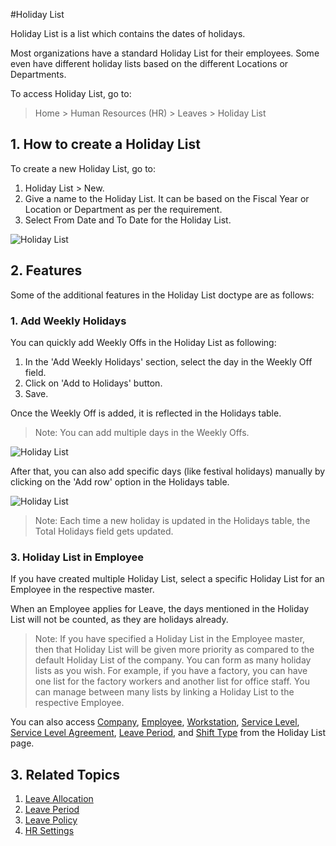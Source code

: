 <!-- add-breadcrumbs -->
#Holiday List

Holiday List is a list which contains the dates of holidays.

Most organizations have a standard Holiday List for their employees. Some even have different holiday lists based on the different Locations or Departments.

To access Holiday List, go to:

> Home > Human Resources (HR) > Leaves > Holiday List



## 1. How to create a Holiday List

To create a new Holiday List, go to:

1. Holiday List > New.
2. Give a name to the Holiday List. It can be based on the Fiscal Year or Location or Department as per the requirement. 
3. Select From Date and To Date for the Holiday List.


<img class="screenshot" alt="Holiday List" src="{{docs_base_url}}/assets/img/human-resources/holiday-list-1.png">

## 2. Features 

Some of the additional features in the Holiday List doctype are as follows:

### 1. Add Weekly Holidays 

You can quickly add Weekly Offs in the Holiday List as following:

1. In the 'Add Weekly Holidays' section, select the day in the Weekly Off field.
2. Click on 'Add to Holidays' button.
3. Save.

Once the Weekly Off is added, it is reflected in the Holidays table. 


> Note: You can add multiple days in the Weekly Offs.

<img class="screenshot" alt="Holiday List" src="{{docs_base_url}}/assets/img/human-resources/holiday-list-2.gif">


After that, you can also add specific days (like festival holidays) manually by clicking on the 'Add row' option in the Holidays table.

<img class="screenshot" alt="Holiday List" src="{{docs_base_url}}/assets/img/human-resources/holiday-list-3.png">

> Note: 
Each time a new holiday is updated in the Holidays table, the Total Holidays field gets updated.


### 3. Holiday List in Employee 

If you have created multiple Holiday List, select a specific Holiday List for an Employee in the respective master.

When an Employee applies for Leave, the days mentioned in the Holiday List will not be counted, as they are holidays already. 



> Note: If you have specified a Holiday List in the Employee master, then that Holiday List will be given more priority as compared to the default Holiday List of the company.
You can form as many holiday lists as you wish. For example, if you have a factory, you can have one list for the factory workers and another list for office staff. You can manage between many lists by linking a Holiday List to the respective Employee.

You can also access [Company](/docs/user/manual/en/setting-up/company-setup), [Employee](/docs/user/manual/en/human-resources/employee), [Workstation](/docs/user/manual/en/manufacturing/workstation), [Service Level](/docs/user/manual/en/support/service-level), [Service Level Agreement](/docs/user/manual/en/support/service-level-agreement), [Leave Period](/docs/user/manual/en/human-resources/leave-period), and [Shift Type](/docs/user/manual/en/human-resources/shift-type) from the Holiday List page. 


## 3. Related Topics

1. [Leave Allocation](/docs/user/manual/en/human-resources/leave-allocation)
1. [Leave Period](/docs/user/manual/en/human-resources/leave-period)
1. [Leave Policy](/docs/user/manual/en/human-resources/leave-policy)
1. [HR Settings](/docs/user/manual/en/human-resources/hr-settings)


